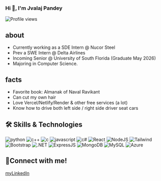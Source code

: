 ### Hi 👋, I'm Jvalaj Pandey
 

 ![Profile views](https://komarev.com/ghpvc/?username=jvala&label=Profile%20views&color=0e75b6&style=flat)

## about
* Currently working as a SDE Intern @ Nucor Steel
* Prev a SWE Intern @ Delta Airlines
* Incoming Senior @ University of South Florida (Graduate May 2026)
* Majoring in Computer Science.
 
## facts
* Favorite book: Almanak of Naval Ravikant
* Can cut my own hair
* Love Vercel/Netlify/Render & other free services (a lot)
* Know how to drive both left side / right side driver seat cars
 
## 🛠️ Skills & Technologies
 
<!--- feel free to add your own badges and skills. Google https://img.shields.io/badge/SKILL-NAME-000000?style=for-the-badge&logo=SKILL-NAME&logoColor=white) for badges -->
![python](https://img.shields.io/badge/Python-000000?style=for-the-badge&logo=python&logoColor=white)
![c++](https://img.shields.io/badge/C%2B%2B-00599C?style=for-the-badge&logo=c%2B%2B&logoColor=white)
![c](https://img.shields.io/badge/C-00599C?style=for-the-badge&logo=c&logoColor=white)
![javascript](https://img.shields.io/badge/JavaScript-323330?style=for-the-badge&logo=javascript&logoColor=F7DF1E)
![c#](https://img.shields.io/badge/C%23-239120?style=for-the-badge&logo=csharp&logoColor=white)
![React](https://img.shields.io/badge/React-20232A?style=for-the-badge&logo=react&logoColor=61DAFB)
![NodeJS](https://img.shields.io/badge/Node%20js-339933?style=for-the-badge&logo=nodedotjs&logoColor=white)
![Tailwind](https://img.shields.io/badge/Tailwind_CSS-38B2AC?style=for-the-badge&logo=tailwind-css&logoColor=white)
![Bootstrap](https://img.shields.io/badge/Bootstrap-563D7C?style=for-the-badge&logo=bootstrap&logoColor=white)
![.NET](https://img.shields.io/badge/.NET-512BD4?style=for-the-badge&logo=dotnet&logoColor=white)
![ExpressJS](https://img.shields.io/badge/Express%20js-000000?style=for-the-badge&logo=express&logoColor=white)
![MongoDB](https://img.shields.io/badge/MongoDB-4EA94B?style=for-the-badge&logo=mongodb&logoColor=white)
![MySQL](https://img.shields.io/badge/MySQL-005C84?style=for-the-badge&logo=mysql&logoColor=white)
![Azure](https://img.shields.io/badge/microsoft%20azure-0089D6?style=for-the-badge&logo=microsoft-azure&logoColor=white)


## 🔗Connect with me!
[myLinkedIn](https://www.linkedin.com/in/jvalaj)
